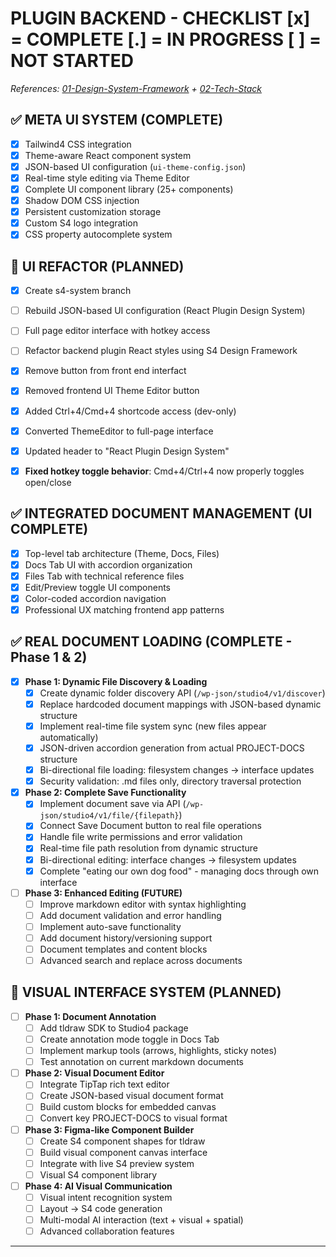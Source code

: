 # PLUGIN BACKEND - CHECKLIST [x] = COMPLETE [.] = IN PROGRESS [ ] = NOT STARTED

*References: [01-Design-System-Framework](../01-Design-System-Framework/) + [02-Tech-Stack](../02-Tech-Stack/)*

## ✅ META UI SYSTEM (COMPLETE)
- [x] Tailwind4 CSS integration
- [x] Theme-aware React component system
- [x] JSON-based UI configuration (`ui-theme-config.json`)
- [x] Real-time style editing via Theme Editor
- [x] Complete UI component library (25+ components)
- [x] Shadow DOM CSS injection
- [x] Persistent customization storage
- [x] Custom S4 logo integration
- [x] CSS property autocomplete system

## 🔄 UI REFACTOR (PLANNED)
- [x] Create s4-system branch
- [ ] Rebuild JSON-based UI configuration (React Plugin Design System)
- [ ] Full page editor interface with hotkey access
- [ ] Refactor backend plugin React styles using S4 Design Framework
- [x] Remove button from front end interfact
- [x] Removed frontend UI Theme Editor button
- [x] Added Ctrl+4/Cmd+4 shortcode access (dev-only)
- [x] Converted ThemeEditor to full-page interface
- [x] Updated header to "React Plugin Design System"
- [x] **Fixed hotkey toggle behavior**: Cmd+4/Ctrl+4 now properly toggles open/close



## ✅ INTEGRATED DOCUMENT MANAGEMENT (UI COMPLETE)
- [x] Top-level tab architecture (Theme, Docs, Files)
- [x] Docs Tab UI with accordion organization
- [x] Files Tab with technical reference files
- [x] Edit/Preview toggle UI components
- [x] Color-coded accordion navigation
- [x] Professional UX matching frontend app patterns

## ✅ REAL DOCUMENT LOADING (COMPLETE - Phase 1 & 2)
- [x] **Phase 1: Dynamic File Discovery & Loading**
  - [x] Create dynamic folder discovery API (`/wp-json/studio4/v1/discover`)
  - [x] Replace hardcoded document mappings with JSON-based dynamic structure
  - [x] Implement real-time file system sync (new files appear automatically)
  - [x] JSON-driven accordion generation from actual PROJECT-DOCS structure
  - [x] Bi-directional file loading: filesystem changes → interface updates
  - [x] Security validation: .md files only, directory traversal protection
- [x] **Phase 2: Complete Save Functionality**
  - [x] Implement document save via API (`/wp-json/studio4/v1/file/{filepath}`)
  - [x] Connect Save Document button to real file operations
  - [x] Handle file write permissions and error validation
  - [x] Real-time file path resolution from dynamic structure
  - [x] Bi-directional editing: interface changes → filesystem updates
  - [x] Complete "eating our own dog food" - managing docs through own interface
- [ ] **Phase 3: Enhanced Editing (FUTURE)**
  - [ ] Improve markdown editor with syntax highlighting
  - [ ] Add document validation and error handling
  - [ ] Implement auto-save functionality
  - [ ] Add document history/versioning support
  - [ ] Document templates and content blocks
  - [ ] Advanced search and replace across documents

## 🎨 VISUAL INTERFACE SYSTEM (PLANNED)
- [ ] **Phase 1: Document Annotation**
  - [ ] Add tldraw SDK to Studio4 package
  - [ ] Create annotation mode toggle in Docs Tab
  - [ ] Implement markup tools (arrows, highlights, sticky notes)
  - [ ] Test annotation on current markdown documents
- [ ] **Phase 2: Visual Document Editor**
  - [ ] Integrate TipTap rich text editor
  - [ ] Create JSON-based visual document format
  - [ ] Build custom blocks for embedded canvas
  - [ ] Convert key PROJECT-DOCS to visual format
- [ ] **Phase 3: Figma-like Component Builder**
  - [ ] Create S4 component shapes for tldraw
  - [ ] Build visual component canvas interface
  - [ ] Integrate with live S4 preview system
  - [ ] Visual S4 component library
- [ ] **Phase 4: AI Visual Communication**
  - [ ] Visual intent recognition system
  - [ ] Layout → S4 code generation
  - [ ] Multi-modal AI interaction (text + visual + spatial)
  - [ ] Advanced collaboration features

---

